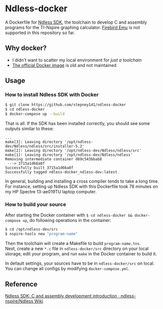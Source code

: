 # Ndless-docker

A Dockerfile for [Ndless SDK](https://github.com/ndless-nspire/Ndless/), the toolchain to develop C and assembly programs for the TI-Nspire graphing calculator.
[Firebird Emu](https://github.com/nspire-emus/firebird) is not supported in this repository so far.

## Why docker?

- I didn't want to scatter my local environment for *just a toolchain*
- [The official Docker image](https://hub.docker.com/r/ndless/ndless-sdk) is old and not maintained

## Usage

### How to install Ndless SDK with Docker

```bash
$ git clone https://github.com/stepney141/ndless-docker
$ cd ndless-docker
$ docker-compose up --build
```

That is all. If the SDK has been installed correctly, you should see some outputs similar to these:

```
...
make[3]: Leaving directory '/opt/ndless-dev/Ndless/ndless/src/installer-5.2'
make[2]: Leaving directory '/opt/ndless-dev/Ndless/ndless/src'
make[1]: Leaving directory '/opt/ndless-dev/Ndless/ndless'
Removing intermediate container d69c543bbab8
 ---> 3715a1d66a8f
Successfully built 3715a1d66a8f
Successfully tagged ndless-docker_ndless-dev:latest
```

In general, building and installing a cross compiler tends to take a long time.
For instance, setting up Ndless SDK with this Dockerfile took 78 minutes on my HP Spectre 13-ae019TU laptop computer.

### How to build your source

After starting the Docker container with ``$ cd ndless-docker && docker-compose up``, do following operations in the container:

```bash
$ cd /opt/ndless-dev/src
$ nspire-tools new "program-name"
```

Then the toolchain will create a Makefile to build ``program-name.tns``.  
Next, create a new ``*.c`` file in  ``ndless-docker/src`` directory on your local storage, edit your program, and run ``make`` in the Docker container to build it.

In default settings, your sources have to be in ``ndless-docker/src`` on local.  
You can change all configs by modifying ``docker-compose.yml``.

## Reference

[Ndless SDK: C and assembly development introduction · ndless-nspire/Ndless Wiki](https://github.com/ndless-nspire/Ndless/wiki/Ndless-SDK:-C-and-assembly-development-introduction)
